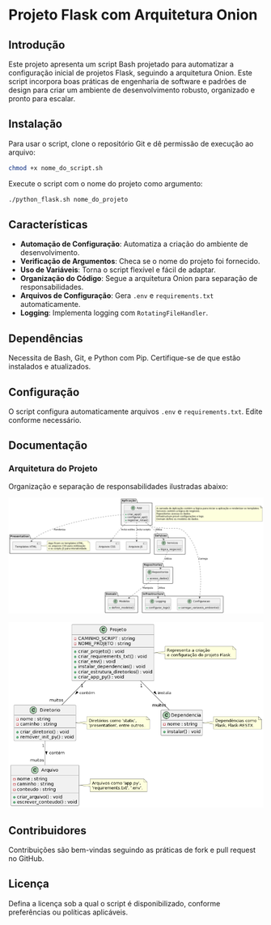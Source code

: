 # Projeto Flask com Arquitetura Onion

## Introdução

Este projeto apresenta um script Bash projetado para automatizar a configuração inicial de projetos Flask, seguindo a arquitetura Onion. Este script incorpora boas práticas de engenharia de software e padrões de design para criar um ambiente de desenvolvimento robusto, organizado e pronto para escalar.

## Instalação

Para usar o script, clone o repositório Git e dê permissão de execução ao arquivo:

```bash
chmod +x nome_do_script.sh
```

Execute o script com o nome do projeto como argumento:

```bash
./python_flask.sh nome_do_projeto
```

## Características

- **Automação de Configuração**: Automatiza a criação do ambiente de desenvolvimento.
- **Verificação de Argumentos**: Checa se o nome do projeto foi fornecido.
- **Uso de Variáveis**: Torna o script flexível e fácil de adaptar.
- **Organização do Código**: Segue a arquitetura Onion para separação de responsabilidades.
- **Arquivos de Configuração**: Gera `.env` e `requirements.txt` automaticamente.
- **Logging**: Implementa logging com `RotatingFileHandler`.

## Dependências

Necessita de Bash, Git, e Python com Pip. Certifique-se de que estão instalados e atualizados.

## Configuração

O script configura automaticamente arquivos `.env` e `requirements.txt`. Edite conforme necessário.

## Documentação

### Arquitetura do Projeto

Organização e separação de responsabilidades ilustradas abaixo:

![Arquitetura do Projeto](ArquiteturaProjeto.png)

![Arquitetura do Script](ArquiteturaScript.png)

## Contribuidores

Contribuições são bem-vindas seguindo as práticas de fork e pull request no GitHub.

## Licença

Defina a licença sob a qual o script é disponibilizado, conforme preferências ou políticas aplicáveis.
